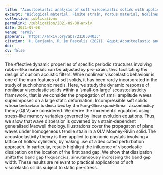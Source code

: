 ```yaml
---
title: "Acoustoelastic analysis of soft viscoelastic solids with application to pre-stressed phononic crystals"
excerpt: "Biological material, Finite strain, Porous material, Nonlinear waves, Dynamics"
collection: publications
permalink: /publication/2021-09-08-arxiv
date: 2021-09-08
venue: 'arXiv'
paperurl: 'https://arxiv.org/abs/2110.04033'
citation: 'H. Berjamin, R. De Pascalis (2021). &quot;Acoustoelastic analysis of soft viscoelastic solids with application to pre-stressed phononic crystals&quot;, <i>arXiv</i> preprint.'
doi: 
cv: false
---
```


The effective dynamic properties of specific periodic structures involving rubber-like materials can be adjusted by pre-strain, thus facilitating the design of custom acoustic filters. While nonlinear viscoelastic behaviour is one of the main features of soft solids, it has been rarely incorporated in the study of such phononic media. Here, we study the dynamic response of nonlinear viscoelastic solids within a 'small-on-large' acoustoelasticity framework, that is we consider the propagation of small amplitude waves superimposed on a large static deformation. Incompressible soft solids whose behaviour is described by the Fung-Simo quasi-linear viscoelasticy theory (QLV) are considered. We derive the incremental equations using stress-like memory variables governed by linear evolution equations. Thus, we show that wave dispersion is governed by a strain-dependent generalised Maxwell rheology. Illustrations cover the propagation of plane waves under homogeneous tensile strain in a QLV Mooney-Rivlin solid. The acoustoelasticity theory is then applied to phononic crystals involving a lattice of hollow cylinders, by making use of a dedicated perturbation approach. In particular, results highlight the influence of viscoelastic dissipation on the location of the first band gap. We show that dissipation shifts the band gap frequencies, simultaneously increasing the band gap width. These results are relevant to practical applications of soft viscoelastic solids subject to static pre-stress.